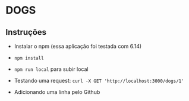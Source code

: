 # DOGS

## Instruções

- Instalar o npm (essa aplicação foi testada com 6.14)
- `npm install`
- `npm run local` para subir local
- Testando uma request: `curl -X GET 'http://localhost:3000/dogs/1'` 

- Adicionando uma linha pelo Github
